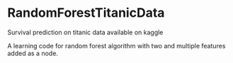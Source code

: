 # RandomForestTitanicData
Survival prediction on titanic data available on kaggle

A learning code for random forest algorithm with two and multiple features added as a node.

